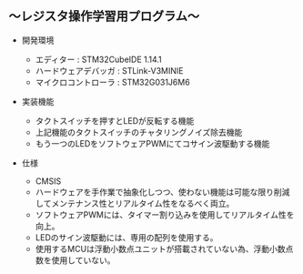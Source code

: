 ## ～レジスタ操作学習用プログラム～

- 開発環境
	- エディター		: STM32CubeIDE 1.14.1
	- ハードウェアデバッガ	: STLink-V3MINIE
	- マイクロコントローラ	: STM32G031J6M6

- 実装機能
	- タクトスイッチを押すとLEDが反転する機能
	- 上記機能のタクトスイッチのチャタリングノイズ除去機能
	- もう一つのLEDをソフトウェアPWMにてコサイン波駆動する機能

- 仕様
	- CMSIS
	- ハードウェアを手作業で抽象化しつつ、使わない機能は可能な限り削減してメンテナンス性とリアルタイム性をなるべく両立。
	- ソフトウェアPWMには、タイマー割り込みを使用してリアルタイム性を向上。
	- LEDのサイン波駆動には、専用の配列を使用する。
	- 使用するMCUは浮動小数点ユニットが搭載されていない為、浮動小数点数を使用していない。